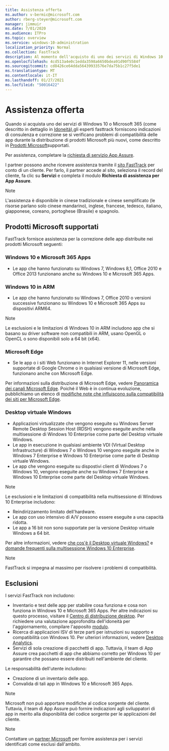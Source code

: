 ```yaml
---
title: Assistenza offerta
ms.author: v-bermic@microsoft.com
author: rberg-steyer@microsoft.com
manager: jimmuir
ms.date: 7/01/2020
ms.audience: ITPro
ms.topic: overview
ms.service: windows-10-administration
localization_priority: Normal
ms.collection: FastTrack
description: Al momento dell'acquisto di uno dei servizi di Windows 10 o Microsoft 365, gli esperti FastTrack forniscono indicazioni e correzioni per la distribuzione di Windows 10 e Microsoft 365 Apps e consentono di mantenersi aggiornati senza costi aggiuntivi (con un abbonamento idoneo).
ms.openlocfilehash: 4cd513a4e0c1edda3598a6650bdea91d90f5584f
ms.sourcegitcommit: cd8426ce64dda56439933576e7da75b1c27f5de1
ms.translationtype: MT
ms.contentlocale: it-IT
ms.lasthandoff: 01/27/2021
ms.locfileid: "50016422"
---
```

# <a name="assistance-offered"></a>Assistenza offerta  

Quando si acquista uno dei servizi di Windows 10 o Microsoft 365 (come descritto in dettaglio in [Idoneità),](eligibility.md)gli esperti fasttrack forniscono indicazioni di consulenza e correzione se si verificano problemi di compatibilità delle app durante la distribuzione di prodotti Microsoft più nuovi, come descritto in [Prodotti Microsoft](#supported-microsoft-products)supportati.

Per assistenza, completare la [richiesta di servizio App Assure](https://go.microsoft.com/fwlink/?linkid=2022721).

I partner possono anche ricevere assistenza tramite il [sito FastTrack](https://go.microsoft.com/fwlink/?linkid=780698) per conto di un cliente. Per farlo, il partner accede al sito, seleziona il record del cliente, fa clic su **Servizi** e completa il modulo **Richiesta di assistenza per App Assure**.

> [!NOTE]
> L'assistenza è disponibile in cinese tradizionale e cinese semplificato (le risorse parlano solo cinese mandarino), inglese, francese, tedesco, italiano, giapponese, coreano, portoghese (Brasile) e spagnolo. 

## <a name="supported-microsoft-products"></a>Prodotti Microsoft supportati

FastTrack fornisce assistenza per la correzione delle app distribuite nei prodotti Microsoft seguenti:

### <a name="windows-10-and-microsoft-365-apps"></a>Windows 10 e Microsoft 365 Apps

- Le app che hanno funzionato su Windows 7, Windows 8,1, Office 2010 e Office 2013 funzionano anche su Windows 10 e Microsoft 365 Apps.

### <a name="windows-10-on-arm"></a>Windows 10 in ARM

- Le app che hanno funzionato su Windows 7, Office 2010 o versioni successive funzionano su Windows 10 e Microsoft 365 Apps su dispositivi ARM64.

> [!NOTE]
> Le esclusioni e le limitazioni di Windows 10 in ARM includono app che si basano su driver software non compatibili in ARM, usano OpenGL o OpenCL o sono disponibili solo a 64 bit (x64).

### <a name="microsoft-edge"></a>Microsoft Edge

- Se le app o i siti Web funzionano in Internet Explorer 11, nelle versioni supportate di Google Chrome o in qualsiasi versione di Microsoft Edge, funzionano anche con Microsoft Edge.

Per informazioni sulla distribuzione di Microsoft Edge, vedere [Panoramica dei canali Microsoft Edge](https://docs.microsoft.com/DeployEdge/microsoft-edge-channels). Poiché il Web è in continua evoluzione, pubblichiamo un elenco di [modifiche note che influiscono sulla compatibilità dei siti per Microsoft Edge](https://docs.microsoft.com/microsoft-edge/web-platform/site-impacting-changes).

### <a name="windows-virtual-desktop"></a>Desktop virtuale Windows

- Applicazioni virtualizzate che vengono eseguite su Windows Server Remote Desktop Session Host (RDSH) vengono eseguite anche nella multisessione di Windows 10 Enterprise come parte del Desktop virtuale Windows.
- Le app in esecuzione in qualsiasi ambiente VDI (Virtual Desktop Infrastructure) di Windows 7 o Windows 10 vengono eseguite anche in Windows 7 Enterprise e Windows 10 Enterprise come parte di Desktop virtuale Windows.
- Le app che vengono eseguite su dispostivi client di Windows 7 o Windows 10, vengono eseguite anche su Windows 7 Enterprise e Windows 10 Enterprise come parte del Desktop virtuale Windows.

> [!NOTE]
> Le esclusioni e le limitazioni di compatibilità nella multisessione di Windows 10 Enterprise includono: 
> - Reindirizzamento limitato dell'hardware.
> - Le app con uso intensivo di A/V possono essere eseguite a una capacità ridotta.
> - Le app a 16 bit non sono supportate per la versione Desktop virtuale Windows a 64 bit.

Per altre informazioni, vedere [che cos'è il Desktop virtuale Windows?](https://docs.microsoft.com/azure/virtual-desktop/overview) e [domande frequenti sulla multisessione Windows 10 Enterprise](https://docs.microsoft.com/azure/virtual-desktop/windows-10-multisession-faq).

> [!NOTE]
> FastTrack si impegna al massimo per risolvere i problemi di compatibilità. 

## <a name="out-of-scope"></a>Esclusioni

I servizi FastTrack non includono:
- Inventario e test delle app per stabilire cosa funziona e cosa non funziona in Windows 10 e Microsoft 365 Apps. Per altre indicazioni su questo processo, visitare il [Centro di distribuzione desktop](https://go.microsoft.com/fwlink/?linkid=2080140). Per richiedere una valutazione approfondita dell'idoneità per l'aggiornamento, compilare l'apposito [modulo](https://go.microsoft.com/fwlink/?linkid=2053818).
- Ricerca di applicazioni ISV di terze parti per istruzioni su supporto e compatibilità con Windows 10. Per ulteriori informazioni, vedere [Desktop Analytics](https://docs.microsoft.com/sccm/desktop-analytics/overview).
- Servizi di sola creazione di pacchetti di app. Tuttavia, il team di App Assure crea pacchetti di app che abbiamo corretto per Windows 10 per garantire che possano essere distribuiti nell'ambiente del cliente.

Le responsabilità dell'utente includono:
- Creazione di un inventario delle app.
- Convalida di tali app in Windows 10 e Microsoft 365 Apps.

> [!NOTE]
> Microsoft non può apportare modifiche al codice sorgente del cliente. Tuttavia, il team di App Assure può fornire indicazioni agli sviluppatori di app in merito alla disponibilità del codice sorgente per le applicazioni del cliente.

> [!NOTE]
> Contattare un [partner Microsoft](https://go.microsoft.com/fwlink/?linkid=2080150) per fornire assistenza per i servizi identificati come esclusi dall'ambito.


